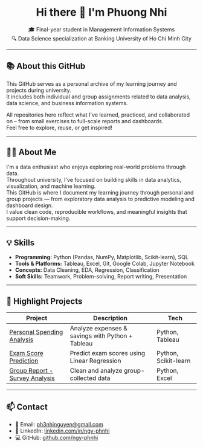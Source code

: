 <h1 align="center">Hi there 👋 I'm Phuong Nhi</h1>

<p align="center">
  🎓 Final-year student in Management Information Systems<br>
  🔍 Data Science specialization at Banking University of Ho Chi Minh City<br>
</p>

---
## 📚 About this GitHub

This GitHub serves as a personal archive of my learning journey and projects during university.  
It includes both individual and group assignments related to data analysis, data science, and business information systems.

All repositories here reflect what I've learned, practiced, and collaborated on – from small exercises to full-scale reports and dashboards.  
Feel free to explore, reuse, or get inspired!

---
## 👩‍💻 About Me

I'm a data enthusiast who enjoys exploring real-world problems through data.  
Throughout university, I've focused on building skills in data analytics, visualization, and machine learning.  
This GitHub is where I document my learning journey through personal and group projects — from exploratory data analysis to predictive modeling and dashboard design.  
I value clean code, reproducible workflows, and meaningful insights that support decision-making.

---

## 💡 Skills

- **Programming:** Python (Pandas, NumPy, Matplotlib, Scikit-learn), SQL  
- **Tools & Platforms:** Tableau, Excel, Git, Google Colab, Jupyter Notebook  
- **Concepts:** Data Cleaning, EDA, Regression, Classification  
- **Soft Skills:** Teamwork, Problem-solving, Report writing, Presentation

---

## 📌 Highlight Projects

| Project | Description | Tech |
|--------|-------------|------|
| [Personal Spending Analysis](https://github.com/ngy-phnhi/spending-analysis) | Analyze expenses & savings with Python + Tableau | Python, Tableau |
| [Exam Score Prediction](https://github.com/ngy-phnhi/exam-score-prediction) | Predict exam scores using Linear Regression | Python, Scikit-learn |
| [Group Report - Survey Analysis](https://github.com/ngy-phnhi/group-survey-analysis) | Clean and analyze group-collected data | Python, Excel |

---

## 📫 Contact

- 📧 Email: [ph3nhinguyen@gmail.com](mailto:ph3nhinguyen@gmail.com)  
- 🔗 LinkedIn: [linkedin.com/in/ngy-phnhi](https://www.linkedin.com/in/ngy-phnhi)  
- 💻 GitHub: [github.com/ngy-phnhi](https://github.com/ngy-phnhi)
